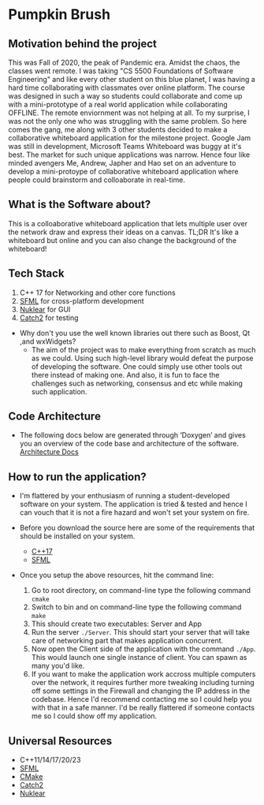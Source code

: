 # Pumpkin Brush

## Motivation behind the project
This was Fall of 2020, the peak of Pandemic era. Amidst the chaos, the classes went remote. I was taking "CS 5500 Foundations of Software Engineering" and like every other student on this blue planet, I was having a hard time collaborating with classmates over online platform. The course was designed in such a way so students could collaborate and come up with a mini-prototype of a real world application while collaborating OFFLINE. The remote enviornment was not helping at all. To my surprise, I was not the only one who was struggling with the same problem.  So here comes the gang, me along with 3 other students decided to make a collaborative whiteboard application for the milestone project. Google Jam was still in development, Microsoft Teams Whiteboard was buggy at it's best. The market for such unique applications was narrow. Hence four like minded avengers Me, Andrew, Japher and Hao set on an adventure to develop a mini-protoype of collaborative whiteboard application where people could brainstorm and colloaborate in real-time.

## What is the Software about?
This is a colloaborative whiteboard application that lets multiple user over the network draw and express their ideas on a canvas. TL;DR It's like a whiteboard but online and you can also change the background of  the whiteboard! 

## Tech Stack
1. C++ 17 for Networking and other core functions
2. [SFML](https://www.sfml-dev.org/index.php) for cross-platform development
3.  [Nuklear](https://github.com/Immediate-Mode-UI/Nuklear) for GUI 
4. [Catch2](https://github.com/catchorg/Catch2) for testing

* Why don't you use the well known libraries out there such as Boost, Qt ,and wxWidgets? 
    * The aim of the project was to make everything from scratch as much as we could. Using such high-level library would defeat the purpose of developing the software. One could simply use other tools out there instead of making one. And also, it is fun to face the challenges such as networking, consensus and etc while making such application.


## Code Architecture
* The following docs below are generated through ‘Doxygen’ and gives you an overview of the code base and architecture of the software.  [Architecture Docs](/docs/index.html)

## How to run the application?
* I'm flattered by your enthusiasm of running a student-developed software on your system. The application is tried & tested and hence I can vouch that it is not a fire hazard and won't set your system on fire. 
* Before you download the source here are some of the requirements that should be installed on your system. 
    * [C++17](https://isocpp.org/get-started)
    * [SFML](https://www.sfml-dev.org/tutorials/2.5/#getting-started)
    
* Once you setup the above resources, hit the command line:
    1. Go to root directory, on command-line type the following command `cmake`
    2. Switch to bin and on command-line type the following command `make`
    3. This should create two executables: Server and App
    4. Run the server `./Server`. This should start your server that will take care of networking part that makes application concurrent.
    5. Now open the Client side of the application with the command `./App`. This would launch one single instance of client. You can spawn as many you'd like.
    6. If you want to make the application work accross multiple computers over the network, it requires further more tweaking including turning off some settings in the Firewall and changing the IP address in the codebase. Hence I'd recommend contacting me so I could help you with that in a safe manner. I'd be really flattered if someone contacts me so I could show off my application. 
    
    
## Universal Resources


* C++11/14/17/20/23
* [SFML](https://www.sfml-dev.org/index.php)
* [CMake](https://cmake.org/)
* [Catch2](https://github.com/catchorg/Catch2)
* [Nuklear](https://github.com/Immediate-Mode-UI/Nuklear)

